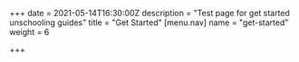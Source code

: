+++
date = 2021-05-14T16:30:00Z
description = "Test page for get started unschooling guides"
title = "Get Started"
[menu.nav]
name = "get-started"
weight = 6

+++
